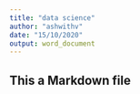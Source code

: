 ```yaml
---
title: "data science"
author: "ashwithv"
date: "15/10/2020"
output: word_document
---
```

## This a Markdown file  